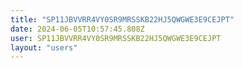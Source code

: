 ```yaml
---
title: "SP11JBVVRR4VY0SR9MRSSKB22HJ5QWGWE3E9CEJPT"
date: 2024-06-05T10:57:45.808Z
user: SP11JBVVRR4VY0SR9MRSSKB22HJ5QWGWE3E9CEJPT
layout: "users"
---
```

    